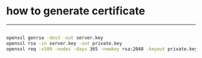 

# how to generate certificate
----------------------------
```bash

openssl genrsa -des3 -out server.key
openssl rsa -in server.key -out private.key
openssl req -x509 -nodes -days 365 -newkey rsa:2048 -keyout private.key -out public.crt
```
